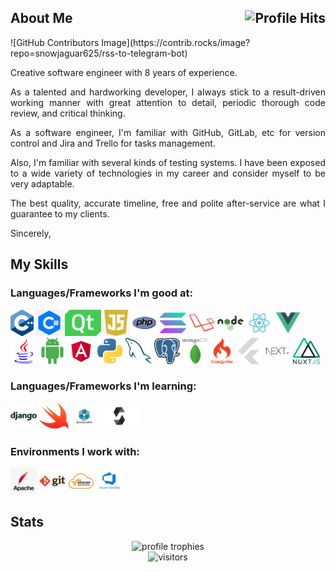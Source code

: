 <h2>About Me <img align="right" alt="Profile Hits" src="https://komarev.com/ghpvc/?username=topskilldev&style=flat-square"></h2>
![GitHub Contributors Image](https://contrib.rocks/image?repo=snowjaguar625/rss-to-telegram-bot)
<p align="justify">Creative software engineer with 8 years of experience.</p>

<p align="justify">As a talented and hardworking developer, I always stick to a result-driven working manner with great attention to detail, periodic thorough code review, and critical thinking. </p>

<p align="justify">As a software engineer, I'm familiar with GitHub, GitLab, etc for version control and Jira and Trello for tasks management.</p>

<p align="justify">Also, I'm familiar with several kinds of testing systems.
I have been exposed to a wide variety of technologies in my career and consider myself to be very adaptable.</p>

<p align="justify">The best quality, accurate timeline, free and polite after-service are what I guarantee to my clients.

Sincerely,</p>

## My Skills

### Languages/Frameworks I'm good at:
<code><a href="#"><img alt="C++" title="C++" src="https://github.com/Nicoli430/logoMaster/blob/master/c++.png" height="42"></a></code>
<code><a href="#"><img alt="C#" title="C#" src="https://github.com/Nicoli430/logoMaster/blob/master/c%23.png" height="42"></a></code>
<code><a href="https://www.qt.io"><img alt="Qt" title="Qt" src="https://github.com/Nicoli430/logoMaster/blob/master/qt.png" height="42"></a></code>
<code><a href="https://www.javascript.com"><img alt="JavaScript" title="JavaScript" src="https://github.com/Nicoli430/logoMaster/blob/master/javascript.png" height="42"></a></code>
<code><a href="https://www.php.com"><img alt="Php" title="Php" src="https://github.com/Nicoli430/logoMaster/blob/master/php.png" height="42"></a></code>
<code><a href="https://solana.com"><img alt="Solana" title="Solana" src="https://github.com/Nicoli430/logoMaster/blob/master/solana.png" height="42"></a></code>
<code><a href="https://laravel.com"><img alt="Laravel" title="Laravel" src="https://github.com/Nicoli430/logoMaster/blob/master/laravel.png" height="42"></a></code>
<code><a href="https://nodejs.org"><img alt="Node.js" title="Node.js" src="https://github.com/Nicoli430/logoMaster/blob/master/nodejs.png" height="42"></a></code>
<code><a href="https://reactjs.org"><img alt="React.js" title="React.js" src="https://github.com/Nicoli430/logoMaster/blob/master/react.png" height="42"></a></code>
<code><a href="https://vuejs.org"><img alt="Vue.js" title="Vue.js" src="https://github.com/Nicoli430/logoMaster/blob/master/vue.png" height="42"></a></code>
<code><a href="https://java.com"><img alt="Java" title="Java" src="https://github.com/Nicoli430/logoMaster/blob/master/java.png" height="42"></a></code>
<code><a href="https://android.com"><img alt="Android" title="Android" src="https://github.com/Nicoli430/logoMaster/blob/master/android.png" height="42"></a></code>
<code><a href="https://angular.io"><img alt="Angular" title="Agnular" src="https://github.com/Nicoli430/logoMaster/blob/master/angular.png" height="42"></a></code>
<code><a href="https://python.org"><img alt="Python" title="Python" src="https://github.com/Nicoli430/logoMaster/blob/master/python.png" height="42"></a></code>
<code><a href="https://www.mysql.com"><img alt="Python" title="Mysql" src="https://github.com/Nicoli430/logoMaster/blob/master/mysql.png" height="42"></a></code>
<code><a href="https://www.postgresql.org"><img alt="PostgreSQL" title="PostgreSQL" src="https://github.com/Nicoli430/logoMaster/blob/master/postgresql.png" height="42"></a></code>
<code><a href="https://www.mongodb.org"><img alt="MongoDB" title="MongoDB" src="https://github.com/Nicoli430/logoMaster/blob/master/mongodb.png" height="42"></a></code>
<code><a href="https://codeigniter.com"><img alt="Codeigniter" title="Codeigniter" src="https://github.com/Nicoli430/logoMaster/blob/master/ci.png" height="42"></a></code>
<code><a href="https://flutter.dev"><img alt="Flutter" title="Flutter" src="https://github.com/Nicoli430/logoMaster/blob/master/flutter.png" height="42"></a></code>
<code><a href="https://nextjs.org"><img alt="Next" title="Next" src="https://github.com/Nicoli430/logoMaster/blob/master/next.png" height="42"></a></code>
<code><a href="https://nuxtjs.org"><img alt="Next" title="Next" src="https://github.com/Nicoli430/logoMaster/blob/master/nuxt.png" height="42"></a></code>

### Languages/Frameworks I'm learning:

<code><a href="https://www.djangoproject.com"><img alt="Django" title="Django" src="https://github.com/Nicoli430/logoMaster/blob/master/django.png" height="42"></a></code>
<code><a href="https://www.swift.com"><img alt="Swift" title="Swift" src="https://github.com/Nicoli430/logoMaster/blob/master/swift.png" height="42"></a></code>
<code><a href="https://www.blockchain.com"><img alt="BlockChain" title="BlockChain" src="https://github.com/Nicoli430/logoMaster/blob/master/blockchain.png" height="42"></a></code>
<code><a href="https://www.solidity.io"><img alt="Solidity" title="Solidity" src="https://github.com/Nicoli430/logoMaster/blob/master/solidity.png" height="42"></a></code>

### Environments I work with:

<code><a href="https://www.apache.com"><img alt="AWS" title="AWS" src="https://github.com/Nicoli430/logoMaster/blob/master/apache.png" height="42"></a></code>
<code><a href="https://github.com/"><img alt="GitHub" title="GitHub" src="https://github.com/Nicoli430/logoMaster/blob/master/git.png" height="42"></a></code>
<code><a href="https://aws.amazon.com"><img alt="AWS" title="AWS" src="https://github.com/Nicoli430/logoMaster/blob/master/aws.png" height="42"></a></code>
<code><a href="https://azure.microsoft.com/en-us/services/devops"><img alt="GitHub" title="Azure DevOps" src="https://github.com/Nicoli430/logoMaster/blob/master/azure.png" height="42"></a></code>

## Stats

<div align="center">
    <img src="https://github-profile-trophy.vercel.app/?username=ruppysuppy&row=1&column=6&margin-h=8&theme=darkhub&count_private=true&margin-w=15&no-frame=true" alt="profile trophies" />
    <br />
    <img src="https://visitor-badge.laobi.icu/badge?page_id=ruppysuppy.ruppysuppy" alt="visitors">
</div>
